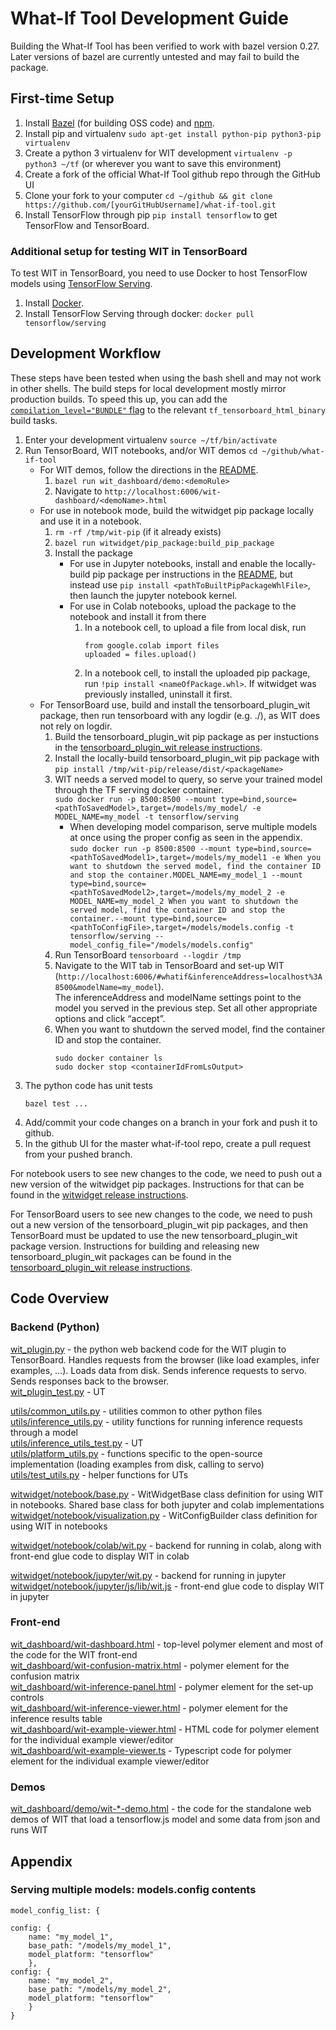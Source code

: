 # What-If Tool Development Guide

Building the What-If Tool has been verified to work with bazel version 0.27.
Later versions of bazel are currently untested and may fail to build the package.

## First-time Setup

1. Install [Bazel](https://docs.bazel.build/versions/master/install.html)
(for building OSS code) and [npm](https://www.npmjs.com/get-npm).
1. Install pip and virtualenv
   `sudo apt-get install python-pip python3-pip virtualenv`
1. Create a python 3 virtualenv for WIT development
   `virtualenv -p python3 ~/tf` (or wherever you want to save this environment)
1. Create a fork of the official What-If Tool github repo through the GitHub UI
1. Clone your fork to your computer
   `cd ~/github && git clone https://github.com/[yourGitHubUsername]/what-if-tool.git`
1. Install TensorFlow through pip `pip install tensorflow` to get TensorFlow and
   TensorBoard.

### Additional setup for testing WIT in TensorBoard

To test WIT in TensorBoard, you need to use Docker to host TensorFlow models
using [TensorFlow Serving](https://github.com/tensorflow/serving).

1. Install [Docker](https://docs.docker.com/install/).
1. Install TensorFlow Serving through docker:
   `docker pull tensorflow/serving` 


## Development Workflow
These steps have been tested when using the bash shell and may not work in other shells.  The build steps for local development mostly mirror production builds.  To speed this up, you can add the [`compilation_level="BUNDLE"` flag](https://github.com/PAIR-code/what-if-tool/issues/89) to the relevant `tf_tensorboard_html_binary` build tasks.


1. Enter your development virtualenv
   `source ~/tf/bin/activate`
1. Run TensorBoard, WIT notebooks, and/or WIT demos
   `cd ~/github/what-if-tool`
    - For WIT demos, follow the directions in the [README](./README.md#i-dont-want-to-read-this-document-can-i-just-play-with-a-demo).
        1. `bazel run wit_dashboard/demo:<demoRule>`
        1. Navigate to `http://localhost:6006/wit-dashboard/<demoName>.html`
    - For use in notebook mode, build the witwidget pip package locally and use it in a notebook.
        1. `rm -rf /tmp/wit-pip` (if it already exists)
        1. `bazel run witwidget/pip_package:build_pip_package`
        1. Install the package
            - For use in Jupyter notebooks, install and enable the locally-build pip package per instructions in the [README](./README.md#how-do-i-enable-it-for-use-in-a-jupyter-notebook), but instead use `pip install <pathToBuiltPipPackageWhlFile>`, then launch the jupyter notebook kernel.
            - For use in Colab notebooks, upload the package to the notebook and install it from there
                1. In a notebook cell, to upload a file from local disk, run
                    ```
                    from google.colab import files
                    uploaded = files.upload()
                    ```
                1. In a notebook cell, to install the uploaded pip package, run `!pip install <nameOfPackage.whl>`.
                   If witwidget was previously installed, uninstall it first.<br>
    - For TensorBoard use, build and install the tensorboard_plugin_wit package, then run tensorboard with any logdir (e.g. ./), as WIT does not rely on logdir.<br>
        1. Build the tensorboard_plugin_wit pip package as per instuctions in the
           [tensorboard_plugin_wit release instructions](tensorboard_plugin_wit/pip_package/RELEASE.md).
        1. Install the locally-build tensorboard_plugin_wit pip package with `pip install /tmp/wit-pip/release/dist/<packageName>`
        1. WIT needs a served model to query, so serve your trained model through the TF serving docker container.<br>
           `sudo docker run -p 8500:8500 --mount type=bind,source=<pathToSavedModel>,target=/models/my_model/ -e MODEL_NAME=my_model -t tensorflow/serving`
            - When developing model comparison, serve multiple models at once using the proper config as seen in the appendix.<br>
                `sudo docker run -p 8500:8500 --mount type=bind,source=<pathToSavedModel1>,target=/models/my_model1 -e When you want to shutdown the served model, find the container ID and stop the container.MODEL_NAME=my_model_1 --mount type=bind,source=<pathToSavedModel2>,target=/models/my_model_2 -e MODEL_NAME=my_model_2 When you want to shutdown the served model, find the container ID and stop the container.--mount type=bind,source=<pathToConfigFile>,target=/models/models.config -t tensorflow/serving --model_config_file="/models/models.config"`
        1. Run TensorBoard `tensorboard --logdir /tmp`
        1. Navigate to the WIT tab in TensorBoard and set-up WIT (`http://localhost:6006/#whatif&inferenceAddress=localhost%3A8500&modelName=my_model`).<br>
           The inferenceAddress and modelName settings point to the model you served in the previous step. Set all other appropriate options and click “accept”.
        1. When you want to shutdown the served model, find the container ID and stop the container.
            ```
            sudo docker container ls
            sudo docker stop <containerIdFromLsOutput>
            ```
1. The python code has unit tests
   ```
   bazel test ...
   ```
1. Add/commit your code changes on a branch in your fork and push it to github.
1. In the github UI for the master what-if-tool repo, create a pull request from your pushed branch.

For notebook users to see new changes to the code, we need to push out a new version of the witwidget pip packages.
Instructions for that can be found in the [witwidget release instructions](witwidget/pip_package/RELEASE.md).

For TensorBoard users to see new changes to the code, we need to push out a new version of the tensorboard_plugin_wit pip packages,
and then TensorBoard must be updated to use the new tensorboard_plugin_wit package version.
Instructions for building and releasing new tensorboard_plugin_wit packages can be found in the [tensorboard_plugin_wit release instructions](tensorboard_plugin_wit/pip_package/RELEASE.md).

## Code Overview

### Backend (Python)

[wit_plugin.py](wit_plugin.py) - the python web backend code for the WIT plugin to TensorBoard. Handles requests from the browser (like load examples, infer examples, …). Loads data from disk. Sends inference requests to servo. Sends responses back to the browser.<br>
[wit_plugin_test.py]() - UT<br>

[utils/common_utils.py](./utils/common_utils.py) - utilities common to other python files<br>
[utils/inference_utils.py](./utils/inference_utils.py) - utility functions for running inference requests through a model<br>
[utils/inference_utils_test.py](./utils/inference_utils_test.py) - UT<br>
[utils/platform_utils.py](./utils/platform_utils.py) - functions specific to the open-source implementation (loading examples from disk, calling to servo)<br>
[utils/test_utils.py](./utils/test_utils.py) - helper functions for UTs<br>

[witwidget/notebook/base.py](witwidget/notebook/base.py) - WitWidgetBase class definition for using WIT in notebooks. Shared base class for both jupyter and colab implementations<br>
[witwidget/notebook/visualization.py](witwidget/notebook/visualization.py) - WitConfigBuilder class definition for using WIT in notebooks<br>

[witwidget/notebook/colab/wit.py](witwidget/notebook/colab/wit.py) - backend for running in colab, along with front-end glue code to display WIT in colab<br>

[witwidget/notebook/jupyter/wit.py](witwidget/notebook/jupyter/wit.py) - backend for running in jupyter<br>
[witwidget/notebook/jupyter/js/lib/wit.js](witwidget/notebook/jupyter/js/lib/wit.js) - front-end glue code to display WIT in jupyter<br>

### Front-end

[wit_dashboard/wit-dashboard.html](wit_dashboard/wit-dashboard.html) - top-level polymer element and most of the code for the WIT front-end<br>
[wit_dashboard/wit-confusion-matrix.html](wit_dashboard/wit-confusion-matrix.html) - polymer element for the confusion matrix<br>
[wit_dashboard/wit-inference-panel.html](wit_dashboard/wit-inference-panel.html) - polymer element for the set-up controls<br>
[wit_dashboard/wit-inference-viewer.html](wit_dashboard/wit-inference-viewer.html) - polymer element for the inference results table<br>
[wit_dashboard/wit-example-viewer.html](wit_dashboard/wit-example-viewer.html) - HTML code for polymer element for the individual example viewer/editor<br>
[wit_dashboard/wit-example-viewer.ts](wit_dashboard/wit-example-viewer.ts) - Typescript code for polymer element for the individual example viewer/editor<br>

### Demos

[wit_dashboard/demo/wit-*-demo.html](wit_dashboard/demo/) - the code for the standalone web demos of WIT that load a tensorflow.js model and some data from json and runs WIT<br>

## Appendix

### Serving multiple models: models.config contents

```
model_config_list: {

config: {
    name: "my_model_1",
    base_path: "/models/my_model_1",
    model_platform: "tensorflow"
    },
config: {
    name: "my_model_2",
    base_path: "/models/my_model_2",
    model_platform: "tensorflow"
    }
}
```
